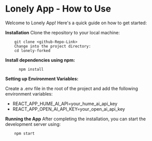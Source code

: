 # Lonely App - How to Use
Welcome to Lonely App! Here's a quick guide on how to get started:


**Installation**
Clone the repository to your local machine:

    
        git clone <github-Repo-Link>
        Change into the project directory:
        cd lonely-forked

**Install dependencies using npm:**

          npm install

**Setting up Environment Variables:**

Create a .env file in the root of the project and add the following environment variables:
 - REACT_APP_HUME_AI_API=your_hume_ai_api_key
 - REACT_APP_OPEN_AI_API_KEY=your_open_ai_api_key

**Running the App**
After completing the installation, you can start the development server using:
   
        npm start
